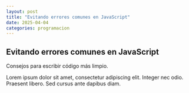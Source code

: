 ```yaml
---
layout: post
title: "Evitando errores comunes en JavaScript"
date: 2025-04-04
categories: programacion
---
```


## Evitando errores comunes en JavaScript

Consejos para escribir código más limpio.

Lorem ipsum dolor sit amet, consectetur adipiscing elit. Integer nec odio. Praesent libero. Sed cursus ante dapibus diam.
